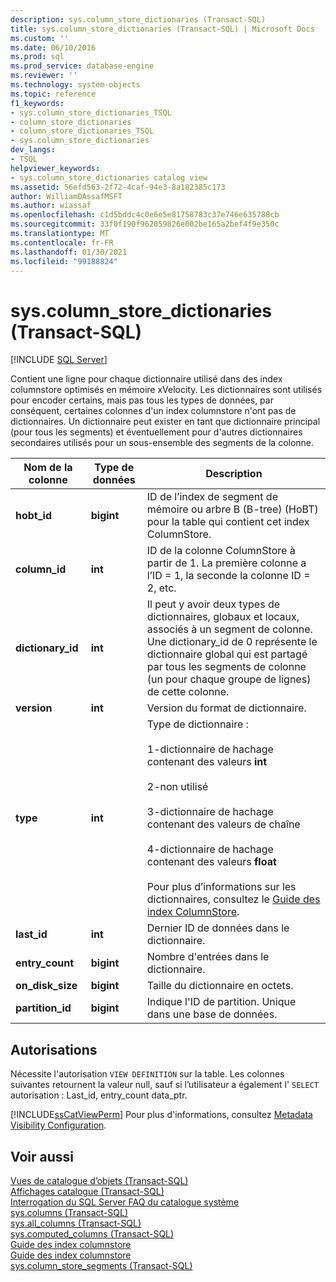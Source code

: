 ```yaml
---
description: sys.column_store_dictionaries (Transact-SQL)
title: sys.column_store_dictionaries (Transact-SQL) | Microsoft Docs
ms.custom: ''
ms.date: 06/10/2016
ms.prod: sql
ms.prod_service: database-engine
ms.reviewer: ''
ms.technology: system-objects
ms.topic: reference
f1_keywords:
- sys.column_store_dictionaries_TSQL
- column_store_dictionaries
- column_store_dictionaries_TSQL
- sys.column_store_dictionaries
dev_langs:
- TSQL
helpviewer_keywords:
- sys.column_store_dictionaries catalog view
ms.assetid: 56efd563-2f72-4caf-94e3-8a182385c173
author: WilliamDAssafMSFT
ms.author: wiassaf
ms.openlocfilehash: c1d5bddc4c0e6e5e81758783c37e746e635788cb
ms.sourcegitcommit: 33f0f190f962059826e002be165a2bef4f9e350c
ms.translationtype: MT
ms.contentlocale: fr-FR
ms.lasthandoff: 01/30/2021
ms.locfileid: "99188824"
---
```

# <a name="syscolumn_store_dictionaries-transact-sql"></a>sys.column_store_dictionaries (Transact-SQL)
[!INCLUDE [SQL Server](../../includes/applies-to-version/sqlserver.md)]

  Contient une ligne pour chaque dictionnaire utilisé dans des index columnstore optimisés en mémoire xVelocity. Les dictionnaires sont utilisés pour encoder certains, mais pas tous les types de données, par conséquent, certaines colonnes d'un index columnstore n'ont pas de dictionnaires. Un dictionnaire peut exister en tant que dictionnaire principal (pour tous les segments) et éventuellement pour d'autres dictionnaires secondaires utilisés pour un sous-ensemble des segments de la colonne.  
  
|Nom de la colonne|Type de données|Description|  
|-----------------|---------------|-----------------|  
|**hobt_id**|**bigint**|ID de l’index de segment de mémoire ou arbre B (B-tree) (HoBT) pour la table qui contient cet index ColumnStore.|  
|**column_id**|**int**|ID de la colonne ColumnStore à partir de 1. La première colonne a l’ID = 1, la seconde la colonne ID = 2, etc.|  
|**dictionary_id**|**int**|Il peut y avoir deux types de dictionnaires, globaux et locaux, associés à un segment de colonne. Une dictionary_id de 0 représente le dictionnaire global qui est partagé par tous les segments de colonne (un pour chaque groupe de lignes) de cette colonne.|  
|**version**|**int**|Version du format de dictionnaire.|  
|**type**|**int**|Type de dictionnaire :<br /><br /> 1-dictionnaire de hachage contenant des valeurs **int**<br /><br /> 2-non utilisé<br /><br /> 3-dictionnaire de hachage contenant des valeurs de chaîne<br /><br /> 4-dictionnaire de hachage contenant des valeurs **float**<br /><br /> Pour plus d’informations sur les dictionnaires, consultez le [Guide des index ColumnStore](~/relational-databases/indexes/columnstore-indexes-overview.md).|  
|**last_id**|**int**|Dernier ID de données dans le dictionnaire.|  
|**entry_count**|**bigint**|Nombre d'entrées dans le dictionnaire.|  
|**on_disk_size**|**bigint**|Taille du dictionnaire en octets.|  
|**partition_id**|**bigint**|Indique l'ID de partition. Unique dans une base de données.|  
  
## <a name="permissions"></a>Autorisations  
Nécessite l'autorisation `VIEW DEFINITION` sur la table. Les colonnes suivantes retournent la valeur null, sauf si l’utilisateur a également l' `SELECT` autorisation : Last_id, entry_count data_ptr.  
  
 [!INCLUDE[ssCatViewPerm](../../includes/sscatviewperm-md.md)] Pour plus d'informations, consultez [Metadata Visibility Configuration](../../relational-databases/security/metadata-visibility-configuration.md).  
  
## <a name="see-also"></a>Voir aussi  
 [Vues de catalogue d’objets &#40;Transact-SQL&#41;](../../relational-databases/system-catalog-views/object-catalog-views-transact-sql.md)   
 [Affichages catalogue &#40;Transact-SQL&#41;](../../relational-databases/system-catalog-views/catalog-views-transact-sql.md)   
 [Interrogation du SQL Server FAQ du catalogue système](../../relational-databases/system-catalog-views/querying-the-sql-server-system-catalog-faq.md)   
 [sys.columns &#40;Transact-SQL&#41;](../../relational-databases/system-catalog-views/sys-columns-transact-sql.md)   
 [sys.all_columns &#40;Transact-SQL&#41;](../../relational-databases/system-catalog-views/sys-all-columns-transact-sql.md)   
 [sys.computed_columns &#40;Transact-SQL&#41;](../../relational-databases/system-catalog-views/sys-computed-columns-transact-sql.md)   
 [Guide des index columnstore](~/relational-databases/indexes/columnstore-indexes-overview.md)   
 [Guide des index columnstore](~/relational-databases/indexes/columnstore-indexes-overview.md)   
 [sys.column_store_segments &#40;Transact-SQL&#41;](../../relational-databases/system-catalog-views/sys-column-store-segments-transact-sql.md)  
  
  

